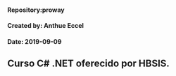 #### Repository:proway
#### Created by: Anthue Eccel
#### Date: 2019-09-09
## Curso C# .NET oferecido por HBSIS.

